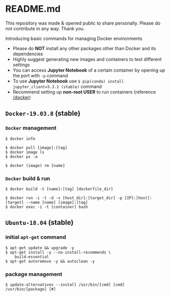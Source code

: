 # README.md
This repository was made & opened public to share personally.
Please do not contribute in any way. Thank you.

Introducing basic commands for managing Docker environments
* Please do __NOT__ install any other packages other than Docker and its dependencies
* Highly suggest generating new images and containers to test different settings
* You can access __Jupyter Notebook__ of a certain container by opening up the port with `-p` command
* To use __Jupyter Notebook__ use `$ pip(conda) install jupyter_client=5.3.1 (stable)` command
* Recommend setting up __non-root USER__ to run containers (reference [/docker](https://github.com/pwangjoo/test/blob/master/docker))

## `Docker-19.03.8` (stable)

### `Docker` management
```
$ docker info

$ docker pull [image]:[tag]
$ docker image ls
$ docker ps -a

$ docker (image) rm [name]
```

### `Docker` build & run
```
$ docker build -t [name]:[tag] [dockerfile_dir]

$ docker run -i -t -d -v [host_dir]:[target_dir] -p [IP]:[host]:[target] --name [name] [image]:[tag]
$ docker exec -i -t [container] bash
```

## `Ubuntu-18.04` (stable)

### initial `apt-get` command
```
$ apt-get update && upgrade -y
$ apt-get install -y --no-install-recommends \
    build-essential
$ apt-get autoremove -y && autoclean -y
```

### package management
```
$ update-alternatives --install /usr/bin/[cmd] [cmd] /usr/bin/[package] [#]
```
